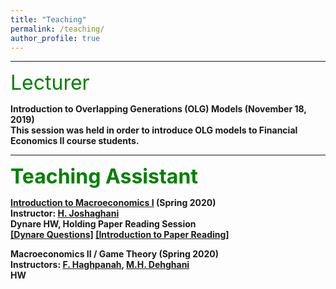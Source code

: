 ```yaml
---
title: "Teaching"
permalink: /teaching/
author_profile: true
---
```


---
<font size="6" color="green">Lecturer</font>
<br/> 

<b>Introduction to Overlapping Generations (OLG) Models
  (November 18, 2019) </b><br>
<b>This session was held in order to introduce OLG models to Financial Economics II course students.<br>

---
<font size="6" color="green">Teaching Assistant</font>
<br/> 

<b>[Introduction to Macroeconomics I](https://teias.institute/faculty/joshaghani/introduction-to-modern-macroeconomics-i/)
  (Spring 2020)</b><br>
<b>Instructor: [H. Joshaghani](https://teias.institute/faculty/joshaghani/)</b><br>
<b>Dynare HW, Holding Paper Reading Session<br>
[[Dynare Questions]](https://peymanshahidi.github.io/codes/)
[[Introduction to Paper Reading]](http://peymanshahidi.github.io/files/Presentation_and_Summarizing_Guidelines2020.pdf)

<b>Macroeconomics II / Game Theory
  (Spring 2020)</b><br>
<b>Instructors: [F. Haghpanah](https://teias.institute/faculty/panah/), [M.H. Dehghani](https://sites.google.com/site/mhdehghani/) </b><br>
<b>HW<br>
